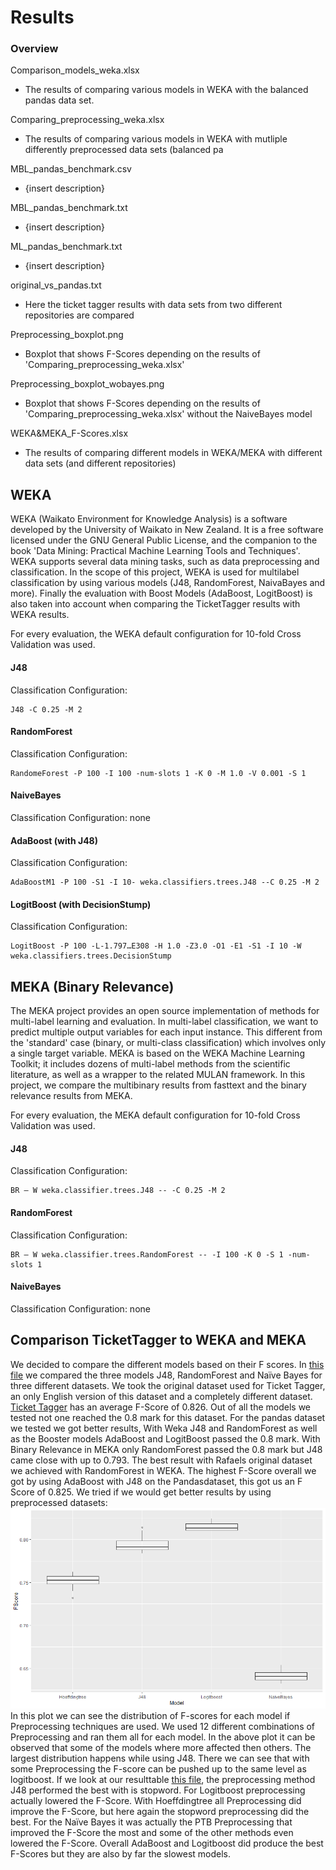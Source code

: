 # Results

### Overview

Comparison_models_weka.xlsx 
- The results of comparing various models in WEKA with the balanced pandas data set.
    
Comparing_preprocessing_weka.xlsx 
- The results of comparing various models in WEKA with mutliple differently preprocessed data sets (balanced pa

MBL_pandas_benchmark.csv
- {insert description}

MBL_pandas_benchmark.txt
- {insert description}

ML_pandas_benchmark.txt
- {insert description}

original_vs_pandas.txt
- Here the ticket tagger results with data sets from two different repositories are compared

Preprocessing_boxplot.png
- Boxplot that shows F-Scores depending on the results of 'Comparing_preprocessing_weka.xlsx'

Preprocessing_boxplot_wobayes.png
- Boxplot that shows F-Scores depending on the results of 'Comparing_preprocessing_weka.xlsx' without the NaiveBayes model

WEKA&MEKA_F-Scores.xlsx
- The results of comparing different models in WEKA/MEKA with different data sets (and different repositories)


## WEKA

WEKA (Waikato Environment for Knowledge Analysis) is a software developed by the University of Waikato in New Zealand.
It is a free software licensed under the GNU General Public License, and the companion to the book 'Data Mining: Practical Machine Learning Tools and Techniques'.
WEKA supports several data mining tasks, such as data preprocessing and classification. In the scope of this project,
WEKA is used for multilabel classification by using various models (J48, RandomForest, NaivaBayes and more). Finally the evaluation 
with Boost Models (AdaBoost, LogitBoost) is also taken into account when comparing the TicketTagger results with WEKA results.

For every evaluation, the WEKA default configuration for 10-fold Cross Validation was used.

#### J48 

Classification Configuration: 
```
J48 -C 0.25 -M 2
```

#### RandomForest

Classification Configuration: 
```
RandomeForest -P 100 -I 100 -num-slots 1 -K 0 -M 1.0 -V 0.001 -S 1
```

#### NaiveBayes

Classification Configuration: none


#### AdaBoost (with J48)

Classification Configuration: 
```
AdaBoostM1 -P 100 -S1 -I 10- weka.classifiers.trees.J48 --C 0.25 -M 2
```

#### LogitBoost (with DecisionStump)

Classification Configuration: 
```
LogitBoost -P 100 -L-1.797…E308 -H 1.0 -Z3.0 -O1 -E1 -S1 -I 10 -W weka.classifiers.trees.DecisionStump
```







## MEKA (Binary Relevance)

The MEKA project provides an open source implementation of methods for multi-label learning and evaluation.
In multi-label classification, we want to predict multiple output variables for each input instance. 
This different from the 'standard' case (binary, or multi-class classification) which involves only a
single target variable. MEKA is based on the WEKA Machine Learning Toolkit; it includes dozens of multi-label
methods from the scientific literature, as well as a wrapper to the related MULAN framework. In this project,
we compare the multibinary results from fasttext and the binary relevance results from MEKA.

For every evaluation, the MEKA default configuration for 10-fold Cross Validation was used.

#### J48 

Classification Configuration: 
```
BR – W weka.classifier.trees.J48 -- -C 0.25 -M 2
```

#### RandomForest

Classification Configuration: 
```
BR – W weka.classifier.trees.RandomForest -- -I 100 -K 0 -S 1 -num-slots 1
```


#### NaiveBayes

Classification Configuration: none



## Comparison TicketTagger to WEKA and MEKA

We decided to compare the different models based on their F scores. In [this file](WEKA&MEKA_F-Scores.xlsx) we compared the three models J48, RandomForest and Naïve Bayes for three different datasets. We took the original dataset used for Ticket Tagger, an only English version of this dataset and a completely different dataset. 
 [Ticket Tagger](https://github.com/rafaelkallis/ticket-tagger) has an average F-Score of 0.826. Out of all the models we tested not one reached the 0.8 mark for this dataset. For the pandas dataset we tested we got better results, With Weka J48 and RandomForest as well as the Booster models AdaBoost and LogitBoost passed the 0.8 mark. With Binary Relevance in MEKA only RandomForest passed the 0.8 mark but J48 came close with up to 0.793. 
The best result with Rafaels original dataset we achieved with RandomForest in WEKA. 
The highest F-Score overall we got by using AdaBoost with  J48 on the Pandasdataset, this got us an F Score of 0.825. 
We tried if we would get better results by using preprocessed datasets: 
![Boxplot](Preprocessing_boxplot.png)
In this plot we can see the distribution of F-scores for each model if Preprocessing techniques are used. We used 12 different combinations of Preprocessing and ran them all for each model. In the above plot it can be observed that some of the models where more affected then others. The largest distribution happens while using J48. There we can see that with some Preprocessing the F-score can be pushed up to the same level as logitboost. If we look at our resulttable [this file](Comparison_preprocessing_weka.xlsx), the preprocessing method J48 performed the best with  is stopword.  For Logitboost preprocessing actually lowered the F-Score.  With Hoeffdingtree all Preprocessing did improve the F-Score, but here again the stopword preprocessing did the best. For the Naïve Bayes it was actually the PTB Preprocessing that improved the F-Score the most and some of the other methods even lowered the F-Score. 
Overall AdaBoost and Logitboost did produce the best F-Scores but they are also by far the slowest models. 




